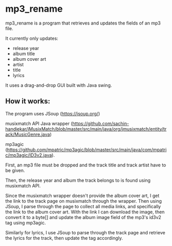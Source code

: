 # mp3_rename

mp3_rename is a program that retrieves and updates the fields of an mp3 file.

It currently only updates:
* release year
* album title
* album cover art
* artist
* title
* lyrics

It uses a drag-and-drop GUI built with Java swing. 

## How it works:
The program uses JSoup (https://jsoup.org/)

musixmatch API Java wrapper (https://github.com/sachin-handiekar/jMusixMatch/blob/master/src/main/java/org/jmusixmatch/entity/track/MusicGenre.java)

mp3agic (https://github.com/mpatric/mp3agic/blob/master/src/main/java/com/mpatric/mp3agic/ID3v2.java).

First, an mp3 file must be dropped and the track title and track artist have to be given.

Then, the release year and album the track belongs to is found using musixmatch API.

Since the musixmatch wrapper doesn't provide the album cover art, I get the link to the track page on musixmatch through the wrapper. Then using JSoup, I parse through the page to collect all media links, and specifically the link to the album cover art. With the link I can download the image, then convert it to a byte[] and update the album image field of the mp3's id3v2 tag using mp3agic.

Similarly for lyrics, I use JSoup to parse through the track page and retrieve the lyrics for the track, then update the tag accordingly.

